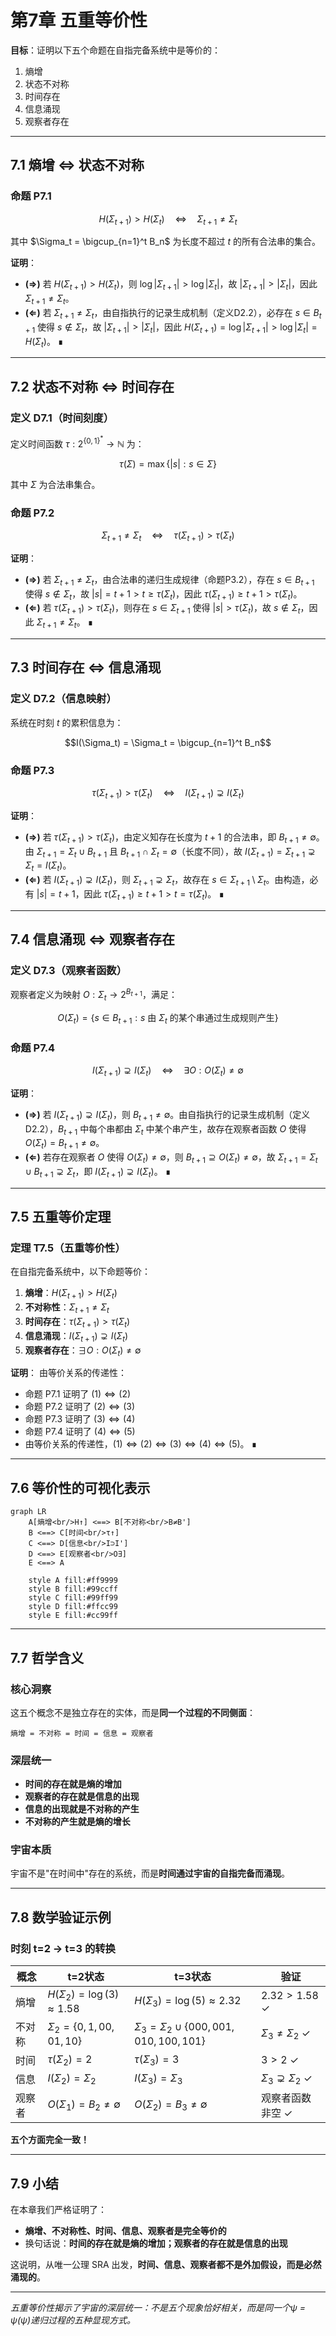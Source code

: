 # 第7章 五重等价性

**目标**：证明以下五个命题在自指完备系统中是等价的：
1. 熵增
2. 状态不对称
3. 时间存在
4. 信息涌现
5. 观察者存在

---

## 7.1 熵增 ⇔ 状态不对称

### 命题 P7.1
```math
H(\Sigma_{t+1}) > H(\Sigma_t) \quad \Leftrightarrow \quad \Sigma_{t+1} \neq \Sigma_t
```

其中 $\Sigma_t = \bigcup_{n=1}^t B_n$ 为长度不超过 $t$ 的所有合法串的集合。

**证明**：
- **(⇒)** 若 $H(\Sigma_{t+1}) > H(\Sigma_t)$，则 $\log|\Sigma_{t+1}| > \log|\Sigma_t|$，故 $|\Sigma_{t+1}| > |\Sigma_t|$，因此 $\Sigma_{t+1} \neq \Sigma_t$。
- **(⇐)** 若 $\Sigma_{t+1} \neq \Sigma_t$，由自指执行的记录生成机制（定义D2.2），必存在 $s \in B_{t+1}$ 使得 $s \notin \Sigma_t$，故 $|\Sigma_{t+1}| > |\Sigma_t|$，因此 $H(\Sigma_{t+1}) = \log|\Sigma_{t+1}| > \log|\Sigma_t| = H(\Sigma_t)$。 ∎

---

## 7.2 状态不对称 ⇔ 时间存在

### 定义 D7.1（时间刻度）
定义时间函数 $\tau: 2^{\{0,1\}^*} \to \mathbb{N}$ 为：

```math
\tau(\Sigma) = \max\{|s| : s \in \Sigma\}
```

其中 $\Sigma$ 为合法串集合。

### 命题 P7.2
```math
\Sigma_{t+1} \neq \Sigma_t \quad \Leftrightarrow \quad \tau(\Sigma_{t+1}) > \tau(\Sigma_t)
```

**证明**：
- **(⇒)** 若 $\Sigma_{t+1} \neq \Sigma_t$，由合法串的递归生成规律（命题P3.2），存在 $s \in B_{t+1}$ 使得 $s \notin \Sigma_t$，故 $|s| = t+1 > t \geq \tau(\Sigma_t)$，因此 $\tau(\Sigma_{t+1}) \geq t+1 > \tau(\Sigma_t)$。
- **(⇐)** 若 $\tau(\Sigma_{t+1}) > \tau(\Sigma_t)$，则存在 $s \in \Sigma_{t+1}$ 使得 $|s| > \tau(\Sigma_t)$，故 $s \notin \Sigma_t$，因此 $\Sigma_{t+1} \neq \Sigma_t$。 ∎

---

## 7.3 时间存在 ⇔ 信息涌现

### 定义 D7.2（信息映射）
系统在时刻 $t$ 的累积信息为：

```math
I(\Sigma_t) = \Sigma_t = \bigcup_{n=1}^t B_n
```

### 命题 P7.3
```math
\tau(\Sigma_{t+1}) > \tau(\Sigma_t) \quad \Leftrightarrow \quad I(\Sigma_{t+1}) \supsetneq I(\Sigma_t)
```

**证明**：
- **(⇒)** 若 $\tau(\Sigma_{t+1}) > \tau(\Sigma_t)$，由定义知存在长度为 $t+1$ 的合法串，即 $B_{t+1} \neq \emptyset$。由 $\Sigma_{t+1} = \Sigma_t \cup B_{t+1}$ 且 $B_{t+1} \cap \Sigma_t = \emptyset$（长度不同），故 $I(\Sigma_{t+1}) = \Sigma_{t+1} \supsetneq \Sigma_t = I(\Sigma_t)$。
- **(⇐)** 若 $I(\Sigma_{t+1}) \supsetneq I(\Sigma_t)$，则 $\Sigma_{t+1} \supsetneq \Sigma_t$，故存在 $s \in \Sigma_{t+1} \setminus \Sigma_t$。由构造，必有 $|s| = t+1$，因此 $\tau(\Sigma_{t+1}) \geq t+1 > t = \tau(\Sigma_t)$。 ∎

---

## 7.4 信息涌现 ⇔ 观察者存在

### 定义 D7.3（观察者函数）
观察者定义为映射 $O: \Sigma_t \to 2^{B_{t+1}}$，满足：

```math
O(\Sigma_t) = \{s \in B_{t+1} : s \text{ 由 } \Sigma_t \text{ 的某个串通过生成规则产生}\}
```

### 命题 P7.4
```math
I(\Sigma_{t+1}) \supsetneq I(\Sigma_t) \quad \Leftrightarrow \quad \exists O: O(\Sigma_t) \neq \emptyset
```

**证明**：
- **(⇒)** 若 $I(\Sigma_{t+1}) \supsetneq I(\Sigma_t)$，则 $B_{t+1} \neq \emptyset$。由自指执行的记录生成机制（定义D2.2），$B_{t+1}$ 中每个串都由 $\Sigma_t$ 中某个串产生，故存在观察者函数 $O$ 使得 $O(\Sigma_t) = B_{t+1} \neq \emptyset$。
- **(⇐)** 若存在观察者 $O$ 使得 $O(\Sigma_t) \neq \emptyset$，则 $B_{t+1} \supseteq O(\Sigma_t) \neq \emptyset$，故 $\Sigma_{t+1} = \Sigma_t \cup B_{t+1} \supsetneq \Sigma_t$，即 $I(\Sigma_{t+1}) \supsetneq I(\Sigma_t)$。 ∎

---

## 7.5 五重等价定理

### 定理 T7.5（五重等价性）
在自指完备系统中，以下命题等价：

1. **熵增**：$H(\Sigma_{t+1}) > H(\Sigma_t)$
2. **不对称性**：$\Sigma_{t+1} \neq \Sigma_t$  
3. **时间存在**：$\tau(\Sigma_{t+1}) > \tau(\Sigma_t)$
4. **信息涌现**：$I(\Sigma_{t+1}) \supsetneq I(\Sigma_t)$
5. **观察者存在**：$\exists O: O(\Sigma_t) \neq \emptyset$

**证明**：
由等价关系的传递性：
- 命题 P7.1 证明了 $(1) \Leftrightarrow (2)$
- 命题 P7.2 证明了 $(2) \Leftrightarrow (3)$  
- 命题 P7.3 证明了 $(3) \Leftrightarrow (4)$
- 命题 P7.4 证明了 $(4) \Leftrightarrow (5)$
- 由等价关系的传递性，$(1) \Leftrightarrow (2) \Leftrightarrow (3) \Leftrightarrow (4) \Leftrightarrow (5)$。 ∎

---

## 7.6 等价性的可视化表示

```mermaid
graph LR
    A[熵增<br/>H↑] <==> B[不对称<br/>B≠B']
    B <==> C[时间<br/>τ↑]  
    C <==> D[信息<br/>I⊃I']
    D <==> E[观察者<br/>O∃]
    E <==> A
    
    style A fill:#ff9999
    style B fill:#99ccff  
    style C fill:#99ff99
    style D fill:#ffcc99
    style E fill:#cc99ff
```

---

## 7.7 哲学含义

### 核心洞察
这五个概念不是独立存在的实体，而是**同一个过程的不同侧面**：

```
熵增 = 不对称 = 时间 = 信息 = 观察者
```

### 深层统一
- **时间的存在就是熵的增加**
- **观察者的存在就是信息的出现**  
- **信息的出现就是不对称的产生**
- **不对称的产生就是熵的增长**

### 宇宙本质
宇宙不是"在时间中"存在的系统，而是**时间通过宇宙的自指完备而涌现**。

---

## 7.8 数学验证示例

### 时刻 t=2 → t=3 的转换

| 概念 | t=2状态 | t=3状态 | 验证 |
|------|---------|---------|------|
| 熵增 | $H(\Sigma_2)=\log(3)≈1.58$ | $H(\Sigma_3)=\log(5)≈2.32$ | $2.32>1.58$ ✓ |
| 不对称 | $\Sigma_2=\{0,1,00,01,10\}$ | $\Sigma_3=\Sigma_2\cup\{000,001,010,100,101\}$ | $\Sigma_3\neq\Sigma_2$ ✓ |
| 时间 | $\tau(\Sigma_2)=2$ | $\tau(\Sigma_3)=3$ | $3>2$ ✓ |
| 信息 | $I(\Sigma_2)=\Sigma_2$ | $I(\Sigma_3)=\Sigma_3$ | $\Sigma_3\supsetneq\Sigma_2$ ✓ |
| 观察者 | $O(\Sigma_1)=B_2\neq\emptyset$ | $O(\Sigma_2)=B_3\neq\emptyset$ | 观察者函数非空 ✓ |

**五个方面完全一致！**

---

## 7.9 小结

在本章我们严格证明了：

- **熵增、不对称性、时间、信息、观察者是完全等价的**
- 换句话说：**时间的存在就是熵的增加；观察者的存在就是信息的出现**

这说明，从唯一公理 SRA 出发，**时间、信息、观察者都不是外加假设，而是必然涌现的**。

---

*五重等价性揭示了宇宙的深层统一：不是五个现象恰好相关，而是同一个ψ = ψ(ψ)递归过程的五种显现方式。*